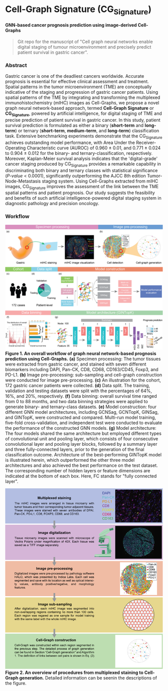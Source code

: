 # Cell-Graph Signature (CG<sub>Signature</sub>)
#### GNN-based cancer prognosis prediction using image-derived Cell-Graphs
> Git repo for the manuscript of "Cell graph neural networks enable digital staging of tumour microenvironment and precisely predict patient survival in gastric cancer".

### Abstract
Gastric cancer is one of the deadliest cancers worldwide. Accurate prognosis is essential for effective clinical assessment and treatment. Spatial patterns in the tumor microenvironment (TME) are conceptually indicative of the staging and progression of gastric cancer patients. Using spatial patterns of the TME by integrating and transforming the multiplexed immunohistochemistry (mIHC) images as Cell-Graphs, we propose a novel graph neural network-based approach, termed **Cell-Graph Signature** or **CG<sub>Signature</sub>**, powered by artificial intelligence, for digital staging of TME and precise prediction of patient survival in gastric cancer. In this study, patient survival prediction is formulated as either a binary (**short-term** and **long-term**) or ternary (**short-term**, **medium-term**, and **long-term**) classification task. Extensive benchmarking experiments demonstrate that the CG<sub>Signature</sub> achieves outstanding model performance, with Area Under the Receiver-Operating Characteristic curve (AUROC) of 0.960 &pm; 0.01, and 0.771 &pm; 0.024 to 0.904 &pm; 0.012 for the binary- and ternary-classification, respectively. Moreover, Kaplan-Meier survival analysis indicates that the 'digital-grade' cancer staging produced by CG<sub>Signature</sub> provides a remarkable capability in discriminating both binary and ternary classes with statistical significance (<em>P-value</em> < 0.0001), significantly outperforming the AJCC 8th edition Tumor-Node-Metastasis staging system. Using Cell-Graphs extracted from mIHC images, CG<sub>Signature</sub> improves the assessment of the link between the TME spatial patterns and patient prognosis. Our study suggests the feasibility and benefits of such artificial intelligence-powered digital staging system in diagnostic pathology and precision oncology.

### Workflow
![An overall workflow of graph neural network-based prognosis prediction using Cell-Graphs.](Workflow.png "An overall workflow of graph neural network-based prognosis prediction using Cell-Graphs.")
**Figure 1. An overall workflow of graph neural network-based prognosis prediction using Cell-Graphs.**
**(a)** Specimen processing: The tumor tissues were extracted from gastric cancer, and stained with seven different biomarkers including DAPI, Pan-CK, CD8, CD68, CD163/CD45, Foxp3, and PD-L1. **(b)** Image pre-processing: sub-sampling and cell-graph construction were conducted for image pre-processing. **(c)** An illustration for the cohort, 172 gastric cancer patients were collected. **(d)** Data split. The training, validation and testing datasets were split with the percentages of 64%, 16%, and 20%, respectively. **(f)** Data binning: overall survival time ranged from 0 to 88 months, and two data binning strategies were applied to generate  binary- and ternary-class datasets. **(e)** Model construction: four different GNN model architectures, including GCNSag, GCNTopK, GINSag, and GINTopK, were constructed and compared. Multi-run model training, five-fold cross-validation, and independent test were conducted to evaluate the performance of the constructed GNN models. **(g)** Model architecture: The four models shared the same architecture but employed different types of convolutional unit and pooling layer, which consists of four consecutive convolutional layer and pooling layer blocks, followed by a summary layer and three fully-connected layers, prior to the generation of the final classification outcome. Architecture of the best-performing GINTopK model is illustrated herein, which outperformed the other three model architectures and also achieved the best performance on the test dataset. The corresponding number of hidden layers or feature dimensions are indicated at the bottom of each box. Here, FC stands for "fully connected layer".

![An overview of procedures from multiplexed staining to Cell-Graph generation.](cg_generation.png "An overall workflow of graph neural network-based prognosis prediction using Cell-Graphs.")
**Figure 2. An overview of procedures from multiplexed staining to Cell-Graph generation.** Detailed information can be seenin the descriptions of the figure.
